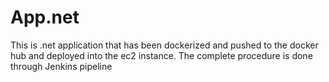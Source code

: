 # App.net
This is .net application that has been dockerized and pushed to the docker hub and deployed into the ec2 instance.
The complete procedure is done through Jenkins pipeline
